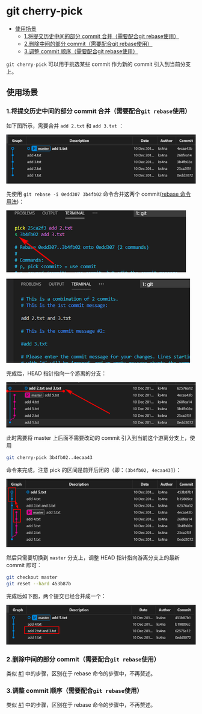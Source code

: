 # git cherry-pick

- [使用场景](#%e4%bd%bf%e7%94%a8%e5%9c%ba%e6%99%af)
  - [1.将提交历史中间的部分 commit 合并（需要配合git rebase使用）](#1%e5%b0%86%e6%8f%90%e4%ba%a4%e5%8e%86%e5%8f%b2%e4%b8%ad%e9%97%b4%e7%9a%84%e9%83%a8%e5%88%86-commit-%e5%90%88%e5%b9%b6%e9%9c%80%e8%a6%81%e9%85%8d%e5%90%88git-rebase%e4%bd%bf%e7%94%a8)
  - [2.删除中间的部分 commit（需要配合git rebase使用）](#2%e5%88%a0%e9%99%a4%e4%b8%ad%e9%97%b4%e7%9a%84%e9%83%a8%e5%88%86-commit%e9%9c%80%e8%a6%81%e9%85%8d%e5%90%88git-rebase%e4%bd%bf%e7%94%a8)
  - [3.调整 commit 顺序（需要配合git rebase使用）](#3%e8%b0%83%e6%95%b4-commit-%e9%a1%ba%e5%ba%8f%e9%9c%80%e8%a6%81%e9%85%8d%e5%90%88git-rebase%e4%bd%bf%e7%94%a8)

`git cherry-pick` 可以用于挑选某些 commit 作为新的 commit 引入到当前分支上。

## 使用场景

### 1.将提交历史中间的部分 commit 合并（需要配合`git rebase`使用）

如下图所示，需要合并 `add 2.txt` 和 `add 3.txt` ：

![cherrypick](media/cherrypick1.png)

先使用 `git rebase -i 0edd307 3b4fb02` 命令合并这两个 commit([rebase 命令用法](./rebase.md))：

![cherrypick](media/cherrypick2.png)

![cherrypick](media/cherrypick3.png)

完成后，HEAD 指针指向一个游离的分支：

![cherrypick](media/cherrypick4.png)

此时需要将 master 上后面不需要改动的 commit 引入到当前这个游离分支上，使用

```sh
git cherry-pick 3b4fb02..4ecaa43
```

命令来完成，注意 pick 的区间是前开后闭的（即：`(3b4fb02, 4ecaa43]`）：

![cherrypick](media/cherrypick5.png)

然后只需要切换到 `master` 分支上，调整 HEAD 指针指向游离分支上的最新 commit 即可：

```sh
git checkout master
git reset --hard 453b87b
```

完成后如下图，两个提交已经合并成一个：

![cherrypick](media/cherrypick6.png)

### 2.删除中间的部分 commit（需要配合`git rebase`使用）

类似 [#1]() 中的步骤，区别在于 rebase 命令的步骤中，不再赘述。

### 3.调整 commit 顺序（需要配合`git rebase`使用）

类似 [#1]() 中的步骤，区别在于 rebase 命令的步骤中，不再赘述。

